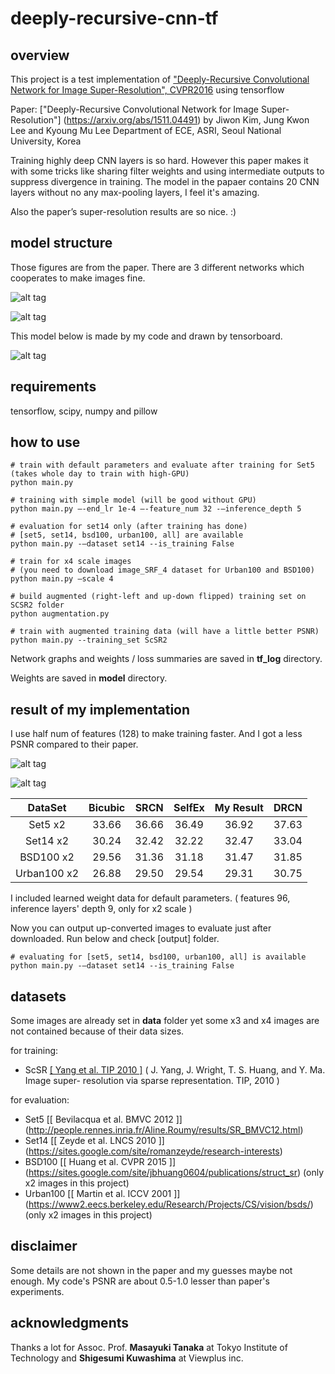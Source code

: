 # deeply-recursive-cnn-tf

## overview
This project is a test implementation of ["Deeply-Recursive Convolutional Network for Image Super-Resolution", CVPR2016](http://www.cv-foundation.org/openaccess/content_cvpr_2016/papers/Kim_Deeply-Recursive_Convolutional_Network_CVPR_2016_paper.pdf) using tensorflow


Paper: ["Deeply-Recursive Convolutional Network for Image Super-Resolution"] (https://arxiv.org/abs/1511.04491) by Jiwon Kim, Jung Kwon Lee and Kyoung Mu Lee Department of ECE, ASRI, Seoul National University, Korea


Training highly deep CNN layers is so hard. However this paper makes it with some tricks like sharing filter weights and using intermediate outputs to suppress divergence in training. The model in the papaer contains 20 CNN layers without no any max-pooling layers, I feel it's amazing.

Also the paper’s super-resolution results are so nice. :)


## model structure

Those figures are from the paper. There are 3 different networks which cooperates to make images fine.

![alt tag](https://raw.githubusercontent.com/jiny2001/deeply-recursive-cnn-tf/master/documents/figure1.png)

![alt tag](https://raw.githubusercontent.com/jiny2001/deeply-recursive-cnn-tf/master/documents/figure3.png)

This model below is made by my code and drawn by tensorboard.

![alt tag](https://raw.githubusercontent.com/jiny2001/deeply-recursive-cnn-tf/master/documents/model.png)


## requirements

tensorflow, scipy, numpy and pillow


## how to use

```
# train with default parameters and evaluate after training for Set5 (takes whole day to train with high-GPU)
python main.py

# training with simple model (will be good without GPU)
python main.py —-end_lr 1e-4 —-feature_num 32 -—inference_depth 5

# evaluation for set14 only (after training has done)
# [set5, set14, bsd100, urban100, all] are available
python main.py -—dataset set14 --is_training False

# train for x4 scale images
# (you need to download image_SRF_4 dataset for Urban100 and BSD100)
python main.py —scale 4
```

```
# build augmented (right-left and up-down flipped) training set on SCSR2 folder
python augmentation.py

# train with augmented training data (will have a little better PSNR)
python main.py --training_set ScSR2
```


Network graphs and weights / loss summaries are saved in **tf_log** directory.

Weights are saved in **model** directory.


## result of my implementation

I use half num of features (128) to make training faster.
And I got a less PSNR compared to their paper. 

![alt tag](https://qiita-image-store.s3.amazonaws.com/0/145675/563c0d01-bc49-0843-7fbe-b13d4a39927a.png) 

![alt tag](https://qiita-image-store.s3.amazonaws.com/0/145675/73c7538e-9171-7926-00ba-1c4835c675be.png)

| DataSet | Bicubic | SRCN | SelfEx | My Result | DRCN |
|:-------:|:-------:|:----:|:----:|:----:|:----:|
|Set5 x2|33.66|36.66|36.49|36.92|37.63|
|Set14 x2|30.24|32.42|32.22|32.47|33.04|
|BSD100 x2|29.56|31.36|31.18|31.47|31.85|
|Urban100 x2|26.88|29.50|29.54|29.31|30.75|

I included learned weight data for default parameters. ( features 96, inference layers' depth 9, only for x2 scale )

Now you can output up-converted images to evaluate just after downloaded. Run below and check [output] folder.

```
# evaluating for [set5, set14, bsd100, urban100, all] is available
python main.py -—dataset set14 --is_training False
```


## datasets

Some images are already set in **data** folder yet some x3 and x4 images are not contained because of their data sizes.

for training:
+ ScSR [[ Yang et al. TIP 2010 ]](http://www.ifp.illinois.edu/%7Ejyang29/ScSR.htm)
( J. Yang, J. Wright, T. S. Huang, and Y. Ma. Image super- resolution via sparse representation. TIP, 2010 )

for evaluation:
+ Set5 [[ Bevilacqua et al. BMVC 2012 ]] (http://people.rennes.inria.fr/Aline.Roumy/results/SR_BMVC12.html)
+ Set14 [[ Zeyde et al. LNCS 2010 ]] (https://sites.google.com/site/romanzeyde/research-interests)
+ BSD100 [[ Huang et al. CVPR 2015 ]] (https://sites.google.com/site/jbhuang0604/publications/struct_sr) (only x2 images in this project)
+ Urban100 [[ Martin et al. ICCV 2001 ]] (https://www2.eecs.berkeley.edu/Research/Projects/CS/vision/bsds/) (only x2 images in this project)


## disclaimer

Some details are not shown in the paper and my guesses maybe not enough. My code's PSNR are about 0.5-1.0 lesser than paper's experiments.

## acknowledgments

Thanks a lot for Assoc. Prof. **Masayuki Tanaka** at Tokyo Institute of Technology and **Shigesumi Kuwashima** at Viewplus inc.
